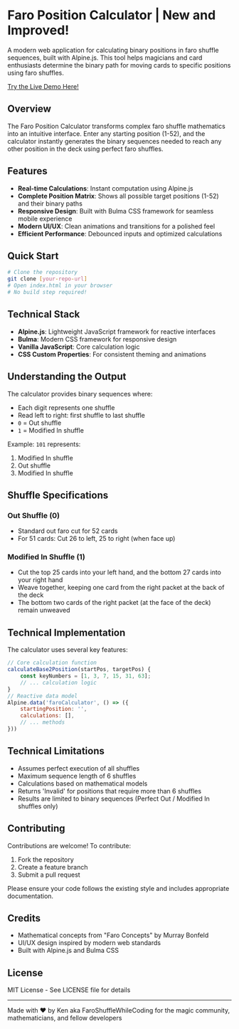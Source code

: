 # Faro Position Calculator | New and Improved!

A modern web application for calculating binary positions in faro shuffle sequences, built with Alpine.js. This tool helps magicians and card enthusiasts determine the binary path for moving cards to specific positions using faro shuffles.

[Try the Live Demo Here!](https://faro-shuffle-calc-2025.netlify.app/)

## Overview

The Faro Position Calculator transforms complex faro shuffle mathematics into an intuitive interface. Enter any starting position (1-52), and the calculator instantly generates the binary sequences needed to reach any other position in the deck using perfect faro shuffles.

## Features

- **Real-time Calculations**: Instant computation using Alpine.js
- **Complete Position Matrix**: Shows all possible target positions (1-52) and their binary paths
- **Responsive Design**: Built with Bulma CSS framework for seamless mobile experience
- **Modern UI/UX**: Clean animations and transitions for a polished feel
- **Efficient Performance**: Debounced inputs and optimized calculations

## Quick Start

```bash
# Clone the repository
git clone [your-repo-url]
# Open index.html in your browser
# No build step required!
```

## Technical Stack

- **Alpine.js**: Lightweight JavaScript framework for reactive interfaces
- **Bulma**: Modern CSS framework for responsive design
- **Vanilla JavaScript**: Core calculation logic
- **CSS Custom Properties**: For consistent theming and animations

## Understanding the Output

The calculator provides binary sequences where:

- Each digit represents one shuffle
- Read left to right: first shuffle to last shuffle
- `0` = Out shuffle
- `1` = Modified In shuffle

Example: `101` represents:

1. Modified In shuffle
2. Out shuffle
3. Modified In shuffle

## Shuffle Specifications

### Out Shuffle (0)

- Standard out faro cut for 52 cards
- For 51 cards: Cut 26 to left, 25 to right (when face up)

### Modified In Shuffle (1)

- Cut the top 25 cards into your left hand, and the bottom 27 cards into your right hand
- Weave together, keeping one card from the right packet at the back of the deck
- The bottom two cards of the right packet (at the face of the deck) remain unweaved

## Technical Implementation

The calculator uses several key features:

```javascript
// Core calculation function
calculateBase2Position(startPos, targetPos) {
    const keyNumbers = [1, 3, 7, 15, 31, 63];
    // ... calculation logic
}
// Reactive data model
Alpine.data('faroCalculator', () => ({
    startingPosition: '',
    calculations: [],
    // ... methods
}))
```

## Technical Limitations

- Assumes perfect execution of all shuffles
- Maximum sequence length of 6 shuffles
- Calculations based on mathematical models
- Returns 'Invalid' for positions that require more than 6 shuffles
- Results are limited to binary sequences (Perfect Out / Modified In shuffles only)

## Contributing

Contributions are welcome! To contribute:

1. Fork the repository
2. Create a feature branch
3. Submit a pull request

Please ensure your code follows the existing style and includes appropriate documentation.

## Credits

- Mathematical concepts from "Faro Concepts" by Murray Bonfeld
- UI/UX design inspired by modern web standards
- Built with Alpine.js and Bulma CSS

## License

MIT License - See LICENSE file for details

---

Made with ♥️ by Ken aka FaroShuffleWhileCoding for the magic community, mathematicians, and fellow developers
